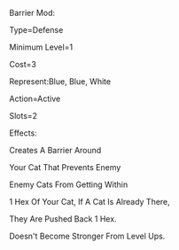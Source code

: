Barrier Mod:

Type=Defense

Minimum Level=1

Cost=3

Represent:Blue, Blue, White

Action=Active

Slots=2

Effects:

Creates A Barrier Around

Your Cat That Prevents Enemy

Enemy Cats From Getting Within

1 Hex Of Your Cat, If A Cat Is Already There,

They Are Pushed Back 1 Hex.


Doesn't Become Stronger From Level Ups.
